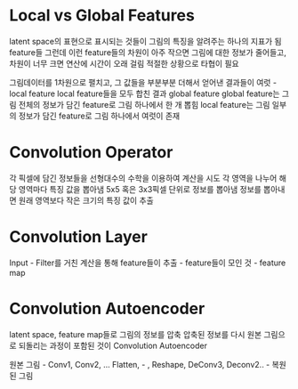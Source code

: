# Local vs Global Features

latent space의 표현으로 표시되는 것들이 그림의 특징을 알려주는 하나의 지표가 됨
feature들
그런데 이런 feature들의 차원이 아주 작으면 그림에 대한 정보가 줄어들고, 차원이 너무 크면 연산에 시간이 오래 걸림
적절한 상황으로 타협이 필요

그림데이터를 1차원으로 펼치고, 그 값들을 부분부분 더해서 얻어낸 결과들이 여럿 - local feature
local feature들을 모두 합친 결과 global feature
global feature는 그림 전체의 정보가 담긴 feature로 그림 하나에서 한 개 뽑힘
local feature는 그림 일부의 정보가 담긴 feature로 그림 하나에서 여럿이 존재

# Convolution Operator
각 픽셀에 담긴 정보들을 선형대수의 수학을 이용하여 계산을 시도
각 영역을 나누어 해당 영역마다 특징 값을 뽑아냄 5x5 혹은 3x3픽셀 단위로 정보를 뽑아냄
정보를 뽑아내면 원래 영역보다 작은 크기의 특징 값이 추출

# Convolution Layer
Input - Filter를 거친 계산을 통해 feature들이 추출 - feature들이 모인 것 - feature map

# Convolution Autoencoder
latent space, feature map들로 그림의 정보를 압축
압축된 정보를 다시 원본 그림으로 되돌리는 과정이 포함된 것이 Convolution Autoencoder

원본 그림 - Conv1, Conv2, ... Flatten, - , Reshape, DeConv3, Deconv2.. - 복원된 그림

